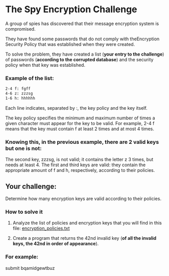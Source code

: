# The Spy Encryption Challenge

A group of spies has discovered that their message encryption system is compromised.

They have found some passwords that do not comply with theEncryption Security Policy that was established when they were created.

To solve the problem, they have created a list (**your entry to the challenge**) of passwords (**according to the corrupted database**) and the security policy when that key was established.

### Example of the list:

```txt
2-4 f: fgff
4-6 z: zzzsg
1-6 h: hhhhhh
```

Each line indicates, separated by :, the key policy and the key itself.

The key policy specifies the minimum and maximum number of times a given character must appear for the key to be valid. For example, 2-4 f means that the key must contain f at least 2 times and at most 4 times.

### Knowing this, in the previous example, there are 2 valid keys but one is not:

The second key, zzzsg, is not valid; it contains the letter z 3 times, but needs at least 4. The first and third keys are valid: they contain the appropriate amount of f and h, respectively, according to their policies.

## Your challenge:

Determine how many encryption keys are valid according to their policies.

### How to solve it

1. Analyze the list of policies and encryption keys that you will find in this file: [encryption_policies.txt](https://codember.dev/data/encryption_policies.txt)

2. Create a program that returns the 42nd invalid key (**of all the invalid keys, the 42nd in order of appearance**).

### For example:

submit bqamidgewtbuz